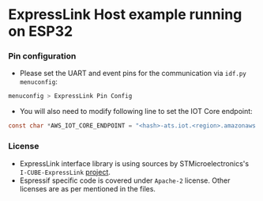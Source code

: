 # ExpressLink Host example running on ESP32

### Pin configuration
 - Please set the UART and event pins for the communication via `idf.py menuconfig`:

```bash
menuconfig > ExpressLink Pin Config
```

 - You will also need to modify following line to set the IOT Core endpoint:
```c
const char *AWS_IOT_CORE_ENDPOINT = "<hash>-ats.iot.<region>.amazonaws.com";
```

### License
 - ExpressLink interface library is using sources by STMicroelectronics's `I-CUBE-ExpressLink` [project](https://github.com/stm32-hotspot/I-CUBE-ExpressLink).
 - Espressif specific code is covered under `Apache-2` license. Other licenses are as per mentioned in the files.
